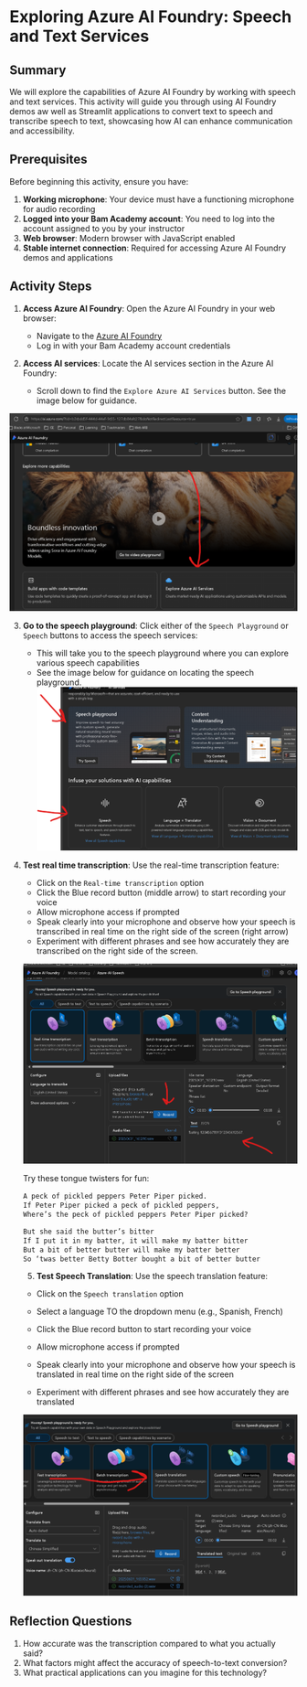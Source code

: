 # Exploring Azure AI Foundry: Speech and Text Services

## Summary
We will explore the capabilities of Azure AI Foundry by working with speech and text services. This activity will guide you through using AI Foundry demos aw well as Streamlit applications to convert text to speech and transcribe speech to text, showcasing how AI can enhance communication and accessibility.

## Prerequisites
Before beginning this activity, ensure you have:

1. **Working microphone**: Your device must have a functioning microphone for audio recording
2. **Logged into your Bam Academy account**: You need to log into the account assigned to you by your instructor
3. **Web browser**: Modern browser with JavaScript enabled
4. **Stable internet connection**: Required for accessing Azure AI Foundry demos and applications

## Activity Steps
1. **Access Azure AI Foundry**: Open the Azure AI Foundry in your web browser:

   - Navigate to the [Azure AI Foundry](https://ai.azure.com)
   - Log in with your Bam Academy account credentials
2. **Access AI services**: Locate the AI services section in the Azure AI Foundry:

   - Scroll down to find the `Explore Azure AI Services` button. See the image below for guidance.


![image](../media/locate-azure-ai-services-button.png)

3. **Go to the speech playground**: Click either of the `Speech Playground` or `Speech` buttons to access the speech services:

   - This will take you to the speech playground where you can explore various speech capabilities
   - See the image below for guidance on locating the speech playground.
![alt text](speech-playground.png)

4. **Test real time transcription**: Use the real-time transcription feature:

   - Click on the `Real-time transcription` option
   - Click the Blue record button (middle arrow) to start recording your voice
   - Allow microphone access if prompted
   - Speak clearly into your microphone and observe how your speech is transcribed in real time on the right side of the screen (right arrow)
   - Experiment with different phrases and see how accurately they are transcribed on the right side of the screen. 

   ![alt text](image-2.png)

   Try these tongue twisters for fun:

   ```Peter Piper picked a peck of pickled peppers.
   A peck of pickled peppers Peter Piper picked.
   If Peter Piper picked a peck of pickled peppers,
   Where’s the peck of pickled peppers Peter Piper picked?
   ```
   ```Betty Botter bought some butter
   But she said the butter’s bitter
   If I put it in my batter, it will make my batter bitter
   But a bit of better butter will make my batter better
   So ‘twas better Betty Botter bought a bit of better butter
   ```

   5. **Test Speech Translation**: Use the speech translation feature:

   - Click on the `Speech translation` option

   - Select a language TO the dropdown menu (e.g., Spanish, French) 
   - Click the Blue record button to start recording your voice
   - Allow microphone access if prompted
   - Speak clearly into your microphone and observe how your speech is translated in real time on the right side of the screen
   - Experiment with different phrases and see how accurately they are translated

   ![alt text](image-3.png)





## Reflection Questions

   1. How accurate was the transcription compared to what you actually said?
   2. What factors might affect the accuracy of speech-to-text conversion?
   3. What practical applications can you imagine for this technology?